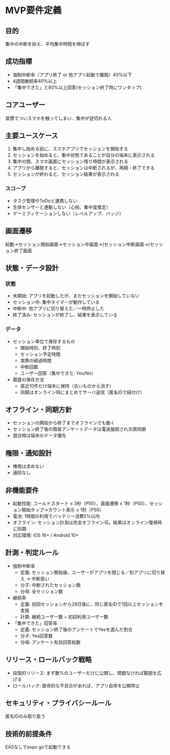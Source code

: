 # MVP要件定義

## 目的
集中の中断を抑え、平均集中時間を伸ばす

## 成功指標
- 強制中断率（アプリ終了 or 他アプリ起動で離脱）40%以下
- 4週間継続率40%以上
- 「集中できた」と80%以上回答(セッション終了時にワンタップ)

## コアユーザー
習慣でついスマホを触ってしまい、集中が途切れる人

## 主要ユースケース
1. 集中し始める前に、スマホアプリでセッションを開始する
2. セッションを始めると、集中状態であることが自分の端末に表示される
3. 集中の間、スマホ画面にセッション残り時間が表示される
4. アプリから離脱すると、セッションは中断されるが、再開・終了できる
5. セッションが終わると、セッション結果が表示される

### スコープ
- タスク管理やToDoと連携しない
- 生体センサーと連動しない（心拍、集中度推定）
- ゲーミフィケーションしない（レベルアップ、バッジ）

## 画面遷移
起動→セッション開始画面→セッション中画面→(セッション中断画面→)セッション終了画面

## 状態・データ設計
### 状態
- 未開始: アプリを起動したが、まだセッションを開始していない
- セッション中: 集中タイマーが動作している
- 中断中: 他アプリに切り替えた／一時停止した
- 終了済み: セッションが終了し、結果を表示している

### データ
- セッション単位で保存するもの
  - 開始時刻、終了時刻
  - セッション予定時間
  - 実際の経過時間
  - 中断回数
  - ユーザー回答（集中できた: Yes/No）
- 履歴の保存方法
  - 直近10件だけ端末に保持（古いものから消す）
  - 同期はオンライン時にまとめてサーバ送信（匿名IDで紐付け）

## オフライン・同期方針
- セッションの開始から終了までオフラインでも動く
- セッション終了後の簡易アンケートデータは電波接続され次第同期
- 競合時は端末のデータ優先

## 権限・通知設計
- 権限は求めない
- 通知なし

## 非機能要件
- 起動性能: コールドスタート ≤ 3秒（P50）、画面遷移 ≤ 1秒（P50）、セッション開始タップ→カウント表示 ≤ 1秒（P50）
- 電池: 1時間の利用でバッテリー消費5%以内
- オフライン: セッション計測は完全オフライン可。結果はオンライン復帰時に同期
- 対応環境: iOS 16+ / Android 10+

## 計測・判定ルール
- 強制中断率
  - 定義: セッション開始後、ユーザーがアプリを閉じる／別アプリに切り替え → 中断扱い
  - 分子: 中断されたセッション数
  - 分母: 全セッション数
- 継続率
  - 定義: 初回セッションから28日後に、同じ匿名IDで1回以上セッションを実施
  - 計算: 継続ユーザー数 ÷ 初回利用ユーザー数
- 「集中できた」回答率
  - 定義: セッション終了後のアンケートでYesを選んだ割合
  - 分子: Yes回答数
  - 分母: アンケート有効回答総数


## リリース・ロールバック戦略
- 段階的リリース: まず数%のユーザーだけに公開し、問題なければ範囲を広げる
- ロールバック: 致命的な不具合があれば、アプリ自体を公開停止

## セキュリティ・プライバシールール
匿名IDのみ取り扱う

## 技術的前提条件
EASなしでexpo goで起動できる